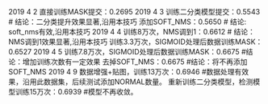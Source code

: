 2019 4 2
直接训练MASK提交：0.2695
2019 4 3
训练二分类模型提交：0.5543 # 结论：二分类提升效果显著,沿用本技巧
添加SOFT_NMS：0.5650       # 结论: soft_nms有效,沿用本技巧
2019 4 4
训练8万次，NMS调到1：0.6612 # 结论：NMS调到1效果显著,沿用本技巧
训练3.3万次，SIGMOID处理后数据训练MASK：0.6527
2019 4 5
训练7.8万次，SIGMOID处理后数据训练MASK：0.6675 #结论：增加训练次数有一定效果
去掉SOFT_NMS：0.6675 #结论：将不再添加SOFT_NMS
2019 4 9
数据增强+贴图，训练13万次：0.6946 #数据处理有效果，沿用此数据集，后续测试添加NORMAL数量。
重新训练二分类模型，检测模型训练15万次：0.6939 #模型不再收敛。
